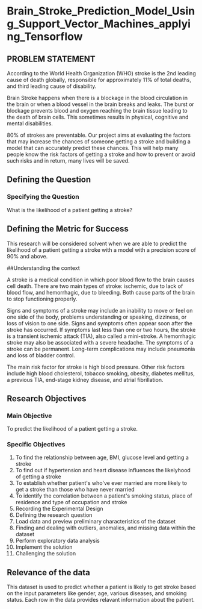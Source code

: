 # Brain_Stroke_Prediction_Model_Using_Support_Vector_Machines_applying_Tensorflow

## PROBLEM STATEMENT

According to the World Health Organization (WHO) stroke is the 2nd leading cause of death globally, responsible for approximately 11% of total deaths, and third leading cause of disability.

Brain Stroke happens when there is a blockage in the blood circulation in the brain or when a blood vessel in the brain breaks and leaks. The burst or blockage prevents blood and oxygen reaching the brain tissue leading to the death of brain cells. This sometimes results in physical, cognitive and mental disabilities.

80% of strokes are preventable. Our project aims at evaluating the factors that may increase the chances of someone getting a stroke and building a model that can accurately predict these chances. This will help many people know the risk factors of getting a stroke and how to prevent or avoid such risks and in return, many lives will be saved.

## Defining the Question

### Specifying the Question

What is the likelihood of a patient getting a stroke?

## Defining the Metric for Success

This research will be considered solvent when we are able to predict the likelihood of a patient getting a stroke with a model with a precision score of 90% and above.

##Understanding the context

A stroke is a medical condition in which poor blood flow to the brain causes cell death. There are two main types of stroke: ischemic, due to lack of blood flow, and hemorrhagic, due to bleeding. Both cause parts of the brain to stop functioning properly.

Signs and symptoms of a stroke may include an inability to move or feel on one side of the body, problems understanding or speaking, dizziness, or loss of vision to one side. Signs and symptoms often appear soon after the stroke has occurred. If symptoms last less than one or two hours, the stroke is a transient ischemic attack (TIA), also called a mini-stroke. A hemorrhagic stroke may also be associated with a severe headache. The symptoms of a stroke can be permanent. Long-term complications may include pneumonia and loss of bladder control.

The main risk factor for stroke is high blood pressure. Other risk factors include high blood cholesterol, tobacco smoking, obesity, diabetes mellitus, a previous TIA, end-stage kidney disease, and atrial fibrillation.

## Research Objectives

### Main Objective
To predict the likelihood of a patient getting a stroke.

### Specific Objectives
1. To find the relationship between age, BMI, glucose level and getting a stroke
2. To find out if hypertension and heart disease influences the likelyhood of getting a stroke
3. To establish whether patient's who've ever married are more likely to get a stroke than those who have never married
4. To identify the correlation between a patient's smoking status, place of residence and type of occupation and stroke
5. Recording the Experimental Design
6. Defining the research question
7. Load data and preview preliminary characteristics of the dataset
8. Finding and dealing with outliers, anomalies, and missing data within the dataset
9. Perform exploratory data analysis
10. Implement the solution
11. Challenging the solution

## Relevance of the data

This dataset is used to predict whether a patient is likely to get stroke based on the input parameters like gender, age, various diseases, and smoking status. Each row in the data provides relavant information about the patient.

